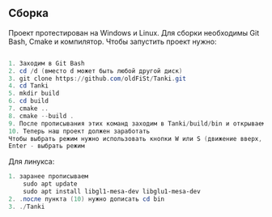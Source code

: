 ## Сборка
Проект протестирован на Windows и Linux. Для сборки необходимы Git Bash, Cmake и компилятор.
Чтобы запустить проект нужно:
```powershell

1. Заходим в Git Bash
2. cd /d (вместо d может быть любой другой диск)
3. git clone https://github.com/oldFiSt/Tanki.git 
4. cd Tanki
5. mkdir build
6. cd build
7. cmake ..
8. cmake --build .
9. После прописывания этих команд заходим в Tanki/build/bin и открываем Tanki.exe
10. Теперь наш проект должен заработать
Чтобы выбрать режим нужно использовать кнопки W или S (движение вверх, вниз)
Enter - выбрать режим
```
Для линукса: 

```powershell
1. заранее прописываем
    sudo apt update
    sudo apt install libgl1-mesa-dev libglu1-mesa-dev
2. .после пункта (10) нужно дописать cd bin
3. ./Tanki
```